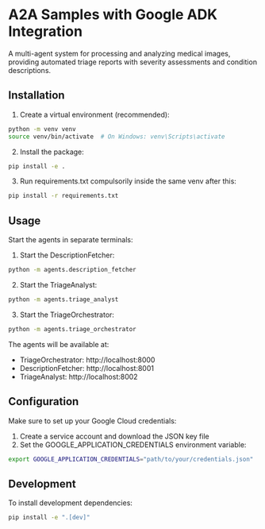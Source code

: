 # A2A Samples with Google ADK Integration

A multi-agent system for processing and analyzing medical images, providing automated triage reports with severity assessments and condition descriptions.

## Installation

1. Create a virtual environment (recommended):
```bash
python -m venv venv
source venv/bin/activate  # On Windows: venv\Scripts\activate
```

2. Install the package:
```bash
pip install -e .
```

3. Run requirements.txt compulsorily inside the same venv after this:
```bash
pip install -r requirements.txt
```

## Usage

Start the agents in separate terminals:

1. Start the DescriptionFetcher:
```bash
python -m agents.description_fetcher
```

2. Start the TriageAnalyst:
```bash
python -m agents.triage_analyst
```

3. Start the TriageOrchestrator:
```bash
python -m agents.triage_orchestrator
```

The agents will be available at:
- TriageOrchestrator: http://localhost:8000
- DescriptionFetcher: http://localhost:8001
- TriageAnalyst: http://localhost:8002

## Configuration

Make sure to set up your Google Cloud credentials:
1. Create a service account and download the JSON key file
2. Set the GOOGLE_APPLICATION_CREDENTIALS environment variable:
```bash
export GOOGLE_APPLICATION_CREDENTIALS="path/to/your/credentials.json"
```

## Development

To install development dependencies:
```bash
pip install -e ".[dev]"
```